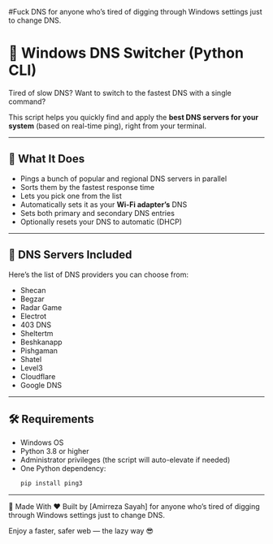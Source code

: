 #Fuck DNS
for anyone who’s tired of digging through Windows settings just to change DNS.

# 🚀 Windows DNS Switcher (Python CLI)

Tired of slow DNS? Want to switch to the fastest DNS with a single command?

This script helps you quickly find and apply the **best DNS servers for your system** (based on real-time ping), right from your terminal.

---

## 🧠 What It Does

- Pings a bunch of popular and regional DNS servers in parallel
- Sorts them by the fastest response time
- Lets you pick one from the list
- Automatically sets it as your **Wi-Fi adapter’s** DNS
- Sets both primary and secondary DNS entries
- Optionally resets your DNS to automatic (DHCP)

---

## 📡 DNS Servers Included

Here’s the list of DNS providers you can choose from:

- Shecan
- Begzar
- Radar Game
- Electrot
- 403 DNS
- Sheltertm
- Beshkanapp
- Pishgaman
- Shatel
- Level3
- Cloudflare
- Google DNS

---

## 🛠️ Requirements

- Windows OS
- Python 3.8 or higher
- Administrator privileges (the script will auto-elevate if needed)
- One Python dependency:
  ```bash
  pip install ping3

---

👋 Made With ❤️
Built by [Amirreza Sayah] for anyone who’s tired of digging through Windows settings just to change DNS.

Enjoy a faster, safer web — the lazy way 😎
